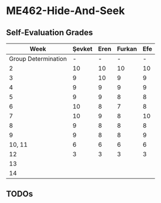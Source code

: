 # ME462-Hide-And-Seek

## Self-Evaluation Grades

| Week  | Şevket |  Eren  | Furkan |   Efe  |
|-------|--------|--------|--------|--------|
| Group Determination| -      | -      |  -     | -      |
| 2     | 10     | 10     | 10     | 10     |
| 3     | 9      | 10     | 9      | 9      |
| 4     | 9      | 9      | 9      | 9      |
| 5     | 9      | 9      | 8      | 8      |
| 6     | 10     | 8      | 7      | 8      |
| 7     | 10     | 9      | 8      | 10     |
| 8     | 9      | 8      | 8      | 8      |
| 9     | 9      | 8      | 8      | 9      |
| 10, 11 |   6   |   6    |   6    | 6      |
| 12    |   3     |  3      |  3      |   3     |
| 13    |        |        |        |        |
| 14    |        |        |        |        |


## TODOs



